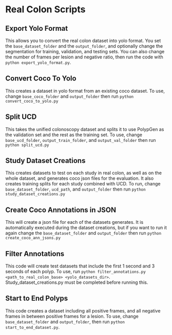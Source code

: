 # Real Colon Scripts

## Export Yolo Format
This allows you to convert the real colon dataset into yolo format. You set the `base_dataset_folder`
and the `output_folder`, and optionally change the segmentation for training, validation, and testing
sets. You can also change the number of frames per lesion and negative ratio, then run the code with
`python export_yolo_format.py`.

## Convert Coco To Yolo
This creates a dataset in yolo format from an existing coco dataset. To use, change `base_coco_folder`
and `output_folder` then run `python convert_coco_to_yolo.py`

## Split UCD
This takes the unified colonoscopy dataset and splits it to use PolypGen as the validation set and the
rest as the training set. To use, change `base_ucd_folder`, `output_train_folder`, and `output_val_folder`
then run `python split_ucd.py`

## Study Dataset Creations
This creates datasets to test on each study in real colon, as well as on the whole dataset, and generates
coco json files for the evaluation. It also creates training splits for each study combined with UCD. 
To run, change `base_dataset_folder`, `ucd_path`, and `output_folder` then run
`python study_dataset_creations.py`

## Create Coco Annotations in JSON
This will create a json file for each of the datasets generates. It is automatically executed during the 
dataset creations, but if you want to run it again change the `base_dataset_folder` and `output_folder`
then run `python create_coco_ann_jsons.py`

## Filter Annotations
This code will create test datasets that include the first 1 second and 3 seconds of each polyp. To use, 
run `python filter_annotations.py <path_to_real_colon_base> <yolo_datasets_dir>`. Study_dataset_creations.py
must be completed before running this.

## Start to End Polyps
This code creates a dataset including all positive frames, and all negative frames in between positive frames
for a lesion. To use, change `base_dataset_folder` and `output_folder`, then run `python start_to_end_dataset.py`.
